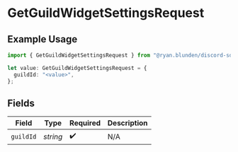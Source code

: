# GetGuildWidgetSettingsRequest

## Example Usage

```typescript
import { GetGuildWidgetSettingsRequest } from "@ryan.blunden/discord-sdk/models/operations";

let value: GetGuildWidgetSettingsRequest = {
  guildId: "<value>",
};
```

## Fields

| Field              | Type               | Required           | Description        |
| ------------------ | ------------------ | ------------------ | ------------------ |
| `guildId`          | *string*           | :heavy_check_mark: | N/A                |